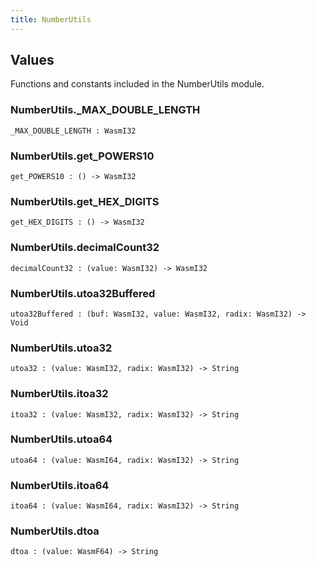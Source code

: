 ```yaml
---
title: NumberUtils
---
```


## Values

Functions and constants included in the NumberUtils module.

### NumberUtils.**_MAX_DOUBLE_LENGTH**

```grain
_MAX_DOUBLE_LENGTH : WasmI32
```

### NumberUtils.**get_POWERS10**

```grain
get_POWERS10 : () -> WasmI32
```

### NumberUtils.**get_HEX_DIGITS**

```grain
get_HEX_DIGITS : () -> WasmI32
```

### NumberUtils.**decimalCount32**

```grain
decimalCount32 : (value: WasmI32) -> WasmI32
```

### NumberUtils.**utoa32Buffered**

```grain
utoa32Buffered : (buf: WasmI32, value: WasmI32, radix: WasmI32) -> Void
```

### NumberUtils.**utoa32**

```grain
utoa32 : (value: WasmI32, radix: WasmI32) -> String
```

### NumberUtils.**itoa32**

```grain
itoa32 : (value: WasmI32, radix: WasmI32) -> String
```

### NumberUtils.**utoa64**

```grain
utoa64 : (value: WasmI64, radix: WasmI32) -> String
```

### NumberUtils.**itoa64**

```grain
itoa64 : (value: WasmI64, radix: WasmI32) -> String
```

### NumberUtils.**dtoa**

```grain
dtoa : (value: WasmF64) -> String
```

